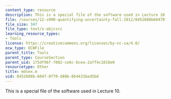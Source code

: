 ```yaml
---
content_type: resource
description: This is a special file of the software used in Lecture 10.
file: /courses/12-s990-quantifying-uncertainty-fall-2012/8452688b60470f70d88b6b4431bed5bd_mdsex.m
file_size: 347
file_type: text/x-objcsrc
learning_resource_types:
- Tools
license: https://creativecommons.org/licenses/by-nc-sa/4.0/
ocw_type: OCWFile
parent_title: Tools
parent_type: CourseSection
parent_uid: 175df96f-7082-ce6c-bcea-2a7f4c1818e0
resourcetype: Other
title: mdsex.m
uid: 8452688b-6047-0f70-d88b-6b4431bed5bd
---
```

This is a special file of the software used in Lecture 10.